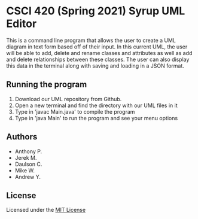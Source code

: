 # CSCI 420 (Spring 2021) Syrup UML Editor

This is a command line program that allows the user to create a UML diagram in text form based off of their input. In this current UML, the user will be able to add, delete and rename classes and attributes as well as add and delete relationships between these classes. The user can also display this data in the terminal along with saving and loading in a JSON format.

## Running the program

1. Download our UML repository from Github.
2. Open a new terminal and find the directory with our UML files in it
3. Type in 'javac Main.java' to compile the program
4. Type in 'java Main' to run the program and see your menu options

## Authors

* Anthony P.
* Jerek M.
* Daulson C.
* Mike W.
* Andrew Y.

## License

Licensed under the [MIT License](#LICENSE)
